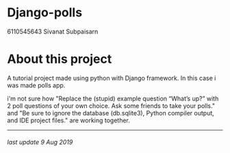 # Django-polls
6110545643 Sivanat Subpaisarn
 

# About this project
A tutorial project made using python with Django framework.
In this case i was made polls app.

i'm not sure how "Replace the (stupid) example question “What’s up?” with 2 poll questions of your own choice. Ask some friends to take your polls." and "Be sure to ignore the database (db.sqlite3), Python compiler output, and IDE project files."
are working together. 

---

###### last update 9 Aug 2019

